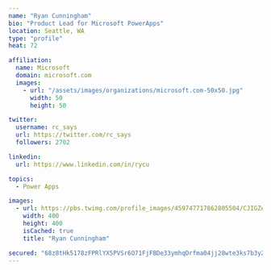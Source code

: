 ```yaml
---
name: "Ryan Cunningham"
bio: "Product Lead for Microsoft PowerApps"
location: Seattle, WA
type: "profile"
heat: 72

affiliation:
  name: Microsoft
  domain: microsoft.com
  images:
    - url: "/assets/images/organizations/microsoft.com-50x50.jpg"
      width: 50
      height: 50

twitter:
  username: rc_says
  url: https://twitter.com/rc_says
  followers: 2702

linkedin:
  url: https://www.linkedin.com/in/rycu

topics:
  - Power Apps

images:
  - url: https://pbs.twimg.com/profile_images/459747717862805504/CJIGZejd_400x400.png
    width: 400
    height: 400
    isCached: true
    title: "Ryan Cunningham"

secured: "68z8tHk5178zFPRlYX5PVSr6O71FjFBDe33ymhqDrfma04jj28wte3ks7b3yZeyAnRB92bzy+rixeLtnHstqyI0RG5ZLXZRg2PCXxyrgglTDx69ohEK+RVMy3LKod3YBqPF0c43tqRjML32Huh+OnsNC4oQZLEm85eXFiIujRCINV9F4ygbeQ9hPm2KCwDbuKif72rDEJ/XI18CTj7gunl/EIIt8Vbeupx1HgwE1Bn07OIw/dheLf4Ll2Ahj4l/Nr5nm2F5teq+DiXlp7Z4/PIne7FmhnHqFzEp//kIODGdXXUu5a7oXe+3xrIknwSs2sgOBlmgAS2RAVwGScQDTSLBsNc0ikMmp0mSFkKcVpGxRYUgFqFW6coeL7zjuifOPXrqxdhfWu4QlahoqzII7naD9Y1XE93ZkCJI2QzwMvPo=;563+XC0sDuDdigT+fAjXlg=="
---
```


